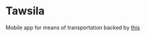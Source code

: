 # Tawsila
Mobile app for means of transportation backed by [this](https://github.com/alimhammedialaoui/tawsilla-backend)
